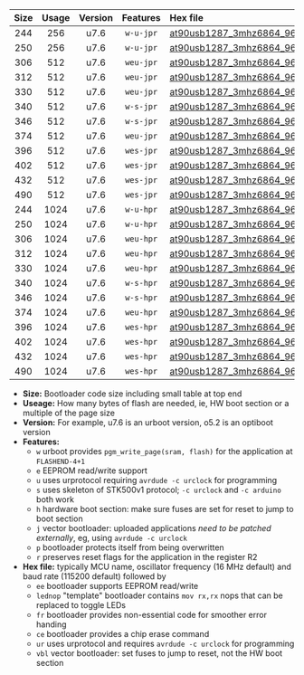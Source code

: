 |Size|Usage|Version|Features|Hex file|
|:-:|:-:|:-:|:-:|:--|
|244|256|u7.6|`w-u-jpr`|[at90usb1287_3mhz6864_9600bps_ur_vbl.hex](https://raw.githubusercontent.com/stefanrueger/urboot/main/bootloaders/at90usb1287/fcpu_3mhz6864/9600_bps/at90usb1287_3mhz6864_9600bps_ur_vbl.hex)|
|250|256|u7.6|`w-u-jpr`|[at90usb1287_3mhz6864_9600bps_lednop_ur_vbl.hex](https://raw.githubusercontent.com/stefanrueger/urboot/main/bootloaders/at90usb1287/fcpu_3mhz6864/9600_bps/at90usb1287_3mhz6864_9600bps_lednop_ur_vbl.hex)|
|306|512|u7.6|`weu-jpr`|[at90usb1287_3mhz6864_9600bps_ee_ur_vbl.hex](https://raw.githubusercontent.com/stefanrueger/urboot/main/bootloaders/at90usb1287/fcpu_3mhz6864/9600_bps/at90usb1287_3mhz6864_9600bps_ee_ur_vbl.hex)|
|312|512|u7.6|`weu-jpr`|[at90usb1287_3mhz6864_9600bps_ee_lednop_ur_vbl.hex](https://raw.githubusercontent.com/stefanrueger/urboot/main/bootloaders/at90usb1287/fcpu_3mhz6864/9600_bps/at90usb1287_3mhz6864_9600bps_ee_lednop_ur_vbl.hex)|
|330|512|u7.6|`weu-jpr`|[at90usb1287_3mhz6864_9600bps_ee_lednop_fr_ur_vbl.hex](https://raw.githubusercontent.com/stefanrueger/urboot/main/bootloaders/at90usb1287/fcpu_3mhz6864/9600_bps/at90usb1287_3mhz6864_9600bps_ee_lednop_fr_ur_vbl.hex)|
|340|512|u7.6|`w-s-jpr`|[at90usb1287_3mhz6864_9600bps_vbl.hex](https://raw.githubusercontent.com/stefanrueger/urboot/main/bootloaders/at90usb1287/fcpu_3mhz6864/9600_bps/at90usb1287_3mhz6864_9600bps_vbl.hex)|
|346|512|u7.6|`w-s-jpr`|[at90usb1287_3mhz6864_9600bps_lednop_vbl.hex](https://raw.githubusercontent.com/stefanrueger/urboot/main/bootloaders/at90usb1287/fcpu_3mhz6864/9600_bps/at90usb1287_3mhz6864_9600bps_lednop_vbl.hex)|
|374|512|u7.6|`weu-jpr`|[at90usb1287_3mhz6864_9600bps_ee_lednop_fr_ce_ur_vbl.hex](https://raw.githubusercontent.com/stefanrueger/urboot/main/bootloaders/at90usb1287/fcpu_3mhz6864/9600_bps/at90usb1287_3mhz6864_9600bps_ee_lednop_fr_ce_ur_vbl.hex)|
|396|512|u7.6|`wes-jpr`|[at90usb1287_3mhz6864_9600bps_ee_vbl.hex](https://raw.githubusercontent.com/stefanrueger/urboot/main/bootloaders/at90usb1287/fcpu_3mhz6864/9600_bps/at90usb1287_3mhz6864_9600bps_ee_vbl.hex)|
|402|512|u7.6|`wes-jpr`|[at90usb1287_3mhz6864_9600bps_ee_lednop_vbl.hex](https://raw.githubusercontent.com/stefanrueger/urboot/main/bootloaders/at90usb1287/fcpu_3mhz6864/9600_bps/at90usb1287_3mhz6864_9600bps_ee_lednop_vbl.hex)|
|432|512|u7.6|`wes-jpr`|[at90usb1287_3mhz6864_9600bps_ee_lednop_fr_vbl.hex](https://raw.githubusercontent.com/stefanrueger/urboot/main/bootloaders/at90usb1287/fcpu_3mhz6864/9600_bps/at90usb1287_3mhz6864_9600bps_ee_lednop_fr_vbl.hex)|
|490|512|u7.6|`wes-jpr`|[at90usb1287_3mhz6864_9600bps_ee_lednop_fr_ce_vbl.hex](https://raw.githubusercontent.com/stefanrueger/urboot/main/bootloaders/at90usb1287/fcpu_3mhz6864/9600_bps/at90usb1287_3mhz6864_9600bps_ee_lednop_fr_ce_vbl.hex)|
|244|1024|u7.6|`w-u-hpr`|[at90usb1287_3mhz6864_9600bps_ur.hex](https://raw.githubusercontent.com/stefanrueger/urboot/main/bootloaders/at90usb1287/fcpu_3mhz6864/9600_bps/at90usb1287_3mhz6864_9600bps_ur.hex)|
|250|1024|u7.6|`w-u-hpr`|[at90usb1287_3mhz6864_9600bps_lednop_ur.hex](https://raw.githubusercontent.com/stefanrueger/urboot/main/bootloaders/at90usb1287/fcpu_3mhz6864/9600_bps/at90usb1287_3mhz6864_9600bps_lednop_ur.hex)|
|306|1024|u7.6|`weu-hpr`|[at90usb1287_3mhz6864_9600bps_ee_ur.hex](https://raw.githubusercontent.com/stefanrueger/urboot/main/bootloaders/at90usb1287/fcpu_3mhz6864/9600_bps/at90usb1287_3mhz6864_9600bps_ee_ur.hex)|
|312|1024|u7.6|`weu-hpr`|[at90usb1287_3mhz6864_9600bps_ee_lednop_ur.hex](https://raw.githubusercontent.com/stefanrueger/urboot/main/bootloaders/at90usb1287/fcpu_3mhz6864/9600_bps/at90usb1287_3mhz6864_9600bps_ee_lednop_ur.hex)|
|330|1024|u7.6|`weu-hpr`|[at90usb1287_3mhz6864_9600bps_ee_lednop_fr_ur.hex](https://raw.githubusercontent.com/stefanrueger/urboot/main/bootloaders/at90usb1287/fcpu_3mhz6864/9600_bps/at90usb1287_3mhz6864_9600bps_ee_lednop_fr_ur.hex)|
|340|1024|u7.6|`w-s-hpr`|[at90usb1287_3mhz6864_9600bps.hex](https://raw.githubusercontent.com/stefanrueger/urboot/main/bootloaders/at90usb1287/fcpu_3mhz6864/9600_bps/at90usb1287_3mhz6864_9600bps.hex)|
|346|1024|u7.6|`w-s-hpr`|[at90usb1287_3mhz6864_9600bps_lednop.hex](https://raw.githubusercontent.com/stefanrueger/urboot/main/bootloaders/at90usb1287/fcpu_3mhz6864/9600_bps/at90usb1287_3mhz6864_9600bps_lednop.hex)|
|374|1024|u7.6|`weu-hpr`|[at90usb1287_3mhz6864_9600bps_ee_lednop_fr_ce_ur.hex](https://raw.githubusercontent.com/stefanrueger/urboot/main/bootloaders/at90usb1287/fcpu_3mhz6864/9600_bps/at90usb1287_3mhz6864_9600bps_ee_lednop_fr_ce_ur.hex)|
|396|1024|u7.6|`wes-hpr`|[at90usb1287_3mhz6864_9600bps_ee.hex](https://raw.githubusercontent.com/stefanrueger/urboot/main/bootloaders/at90usb1287/fcpu_3mhz6864/9600_bps/at90usb1287_3mhz6864_9600bps_ee.hex)|
|402|1024|u7.6|`wes-hpr`|[at90usb1287_3mhz6864_9600bps_ee_lednop.hex](https://raw.githubusercontent.com/stefanrueger/urboot/main/bootloaders/at90usb1287/fcpu_3mhz6864/9600_bps/at90usb1287_3mhz6864_9600bps_ee_lednop.hex)|
|432|1024|u7.6|`wes-hpr`|[at90usb1287_3mhz6864_9600bps_ee_lednop_fr.hex](https://raw.githubusercontent.com/stefanrueger/urboot/main/bootloaders/at90usb1287/fcpu_3mhz6864/9600_bps/at90usb1287_3mhz6864_9600bps_ee_lednop_fr.hex)|
|490|1024|u7.6|`wes-hpr`|[at90usb1287_3mhz6864_9600bps_ee_lednop_fr_ce.hex](https://raw.githubusercontent.com/stefanrueger/urboot/main/bootloaders/at90usb1287/fcpu_3mhz6864/9600_bps/at90usb1287_3mhz6864_9600bps_ee_lednop_fr_ce.hex)|

- **Size:** Bootloader code size including small table at top end
- **Useage:** How many bytes of flash are needed, ie, HW boot section or a multiple of the page size
- **Version:** For example, u7.6 is an urboot version, o5.2 is an optiboot version
- **Features:**
  + `w` urboot provides `pgm_write_page(sram, flash)` for the application at `FLASHEND-4+1`
  + `e` EEPROM read/write support
  + `u` uses urprotocol requiring `avrdude -c urclock` for programming
  + `s` uses skeleton of STK500v1 protocol; `-c urclock` and `-c arduino` both work
  + `h` hardware boot section: make sure fuses are set for reset to jump to boot section
  + `j` vector bootloader: uploaded applications *need to be patched externally*, eg, using `avrdude -c urclock`
  + `p` bootloader protects itself from being overwritten
  + `r` preserves reset flags for the application in the register R2
- **Hex file:** typically MCU name, oscillator frequency (16 MHz default) and baud rate (115200 default) followed by
  + `ee` bootloader supports EEPROM read/write
  + `lednop` "template" bootloader contains `mov rx,rx` nops that can be replaced to toggle LEDs
  + `fr` bootloader provides non-essential code for smoother error handing
  + `ce` bootloader provides a chip erase command
  + `ur` uses urprotocol and requires `avrdude -c urclock` for programming
  + `vbl` vector bootloader: set fuses to jump to reset, not the HW boot section
